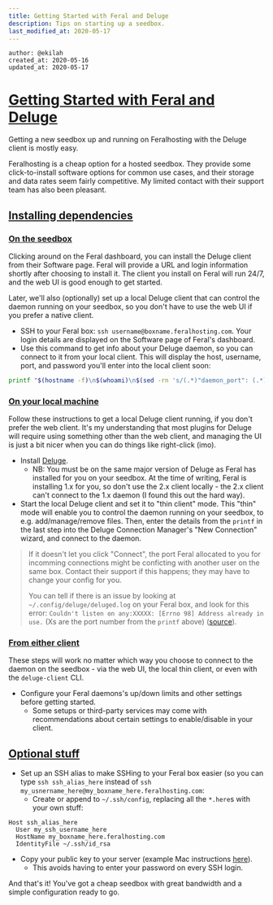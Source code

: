```yaml
---
title: Getting Started with Feral and Deluge
description: Tips on starting up a seedbox.
last_modified_at: 2020-05-17
---
```


```
author: @ekilah
created_at: 2020-05-16
updated_at: 2020-05-17
```

# [Getting Started with Feral and Deluge](#)

Getting a new seedbox up and running on Feralhosting with the Deluge client is mostly easy.

Feralhosting is a cheap option for a hosted seedbox. They provide some click-to-install software options for common use cases, and their storage and data rates seem fairly competitive. My limited contact with their support team has also been pleasant.


## [Installing dependencies](#installing-dependencies)

### [On the seedbox](#on-the-seedbox)
Clicking around on the Feral dashboard, you can install the Deluge client from their Software page. Feral will provide a URL and login information shortly after choosing to install it. The client you install on Feral will run 24/7, and the web UI is good enough to get started. 

Later, we'll also (optionally) set up a local Deluge client that can control the daemon running on your seedbox, so you don't have to use the web UI if you prefer a native client.

- SSH to your Feral box: `ssh username@boxname.feralhosting.com`. Your login details are displayed on the Software page of Feral's dashboard.
- Use this command to get info about your Deluge daemon, so you can connect to it from your local client. This will display the host, username, port, and password you'll enter into the local client soon:

```bash
printf "$(hostname -f)\n$(whoami)\n$(sed -rn 's/(.*)"daemon_port": (.*),/\2/p' ~/.config/deluge/core.conf)\n$(sed -rn "s/$(whoami):(.*):(.*)/\1/p" ~/.config/deluge/auth)\n"
```


### [On your local machine](#on-your-local-machine)

Follow these instructions to get a local Deluge client running, if you don't prefer the web client. It's my understanding that most plugins for Deluge will require using something other than the web client, and managing the UI is just a bit nicer when you can do things like right-click (imo).

- Install [Deluge](https://dev.deluge-torrent.org/wiki/Download).
  - NB: You must be on the same major version of Deluge as Feral has installed for you on your seedbox. At the time of writing, Feral is installing 1.x for you, so don't use the 2.x client locally - the 2.x client can't connect to the 1.x daemon (I found this out the hard way).  
- Start the local Deluge client and set it to "thin client" mode. This "thin" mode will enable you to control the daemon running on your seedbox, to e.g. add/manage/remove files. Then, enter the details from the `printf` in the last step into the Deluge Connection Manager's "New Connection" wizard, and connect to the daemon.

> If it doesn't let you click "Connect", the port Feral allocated to you for incomming connections might be conficting with another user on the same box. Contact their support if this happens; they may have to change your config for you.
> 
> You can tell if there is an issue by looking at `~/.config/deluge/deluged.log` on your Feral box, and look for this error: `Couldn't listen on any:XXXXX: [Errno 98] Address already in use.` (Xs are the port number from the `printf` above) ([source](https://www.feralhosting.com/wiki/software/deluge#troubleshooting)).

### [From either client](#from-either-client)

These steps will work no matter which way you choose to connect to the daemon on the seedbox - via the web UI, the local thin client, or even with the `deluge-client` CLI.

- Configure your Feral daemons's up/down limits and other settings before getting started.
  - Some setups or third-party services may come with recommendations about certain settings to enable/disable in your client.


## [Optional stuff](#optional-stuff)

- Set up an SSH alias to make SSHing to your Feral box easier (so you can type `ssh ssh_alias_here` instead of `ssh my_usnername_here@my_boxname_here.feralhosting.com`:
  - Create or append to `~/.ssh/config`, replacing all the `*.here`s with your own stuff:
  
```
Host ssh_alias_here
  User my_ssh_username_here
  HostName my_boxname_here.feralhosting.com
  IdentityFile ~/.ssh/id_rsa
```

- Copy your public key to your server (example Mac instructions [here](https://apple.stackexchange.com/a/210133)).
    - This avoids having to enter your password on every SSH login. 

And that's it! You've got a cheap seedbox with great bandwidth and a simple configuration ready to go.

